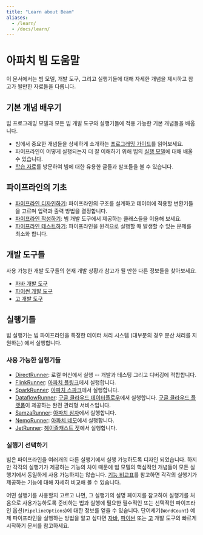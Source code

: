 ```yaml
---
title: "Learn about Beam"
aliases:
  - /learn/
  - /docs/learn/
---
```

<!--
Licensed under the Apache License, Version 2.0 (the "License");
you may not use this file except in compliance with the License.
You may obtain a copy of the License at

http://www.apache.org/licenses/LICENSE-2.0

Unless required by applicable law or agreed to in writing, software
distributed under the License is distributed on an "AS IS" BASIS,
WITHOUT WARRANTIES OR CONDITIONS OF ANY KIND, either express or implied.
See the License for the specific language governing permissions and
limitations under the License.
-->

# 아파치 빔 도움말

이 문서에서는 빔 모델, 개발 도구, 그리고 실행기들에 대해 자세한 개념을 제시하고 참고가 될만한 자료들을 다룹니다.

## 기본 개념 배우기

빔 프로그래밍 모델과 모든 빔 개발 도구와 실행기들에 적용 가능한 기본 개념들을 배웁니다.

* 빔에서 중요한 개념들을 상세하게 소개하는 [프로그래밍 가이드](/ko/documentation/programming-guide/)를 읽어보세요.
* 파이프라인이 어떻게 실행되는지 더 잘 이해하기 위해 빔의 [실행 모델](/ko/documentation/runtime/model)에 대해 배울 수 있습니다.
* [학습 자료](/ko/documentation/resources/learning-resources)를 방문하여 빔에 대한 유용한 글들과 발표들을 볼 수 있습니다.

## 파이프라인의 기초

* [파이프라인 디자인하기](/ko/documentation/pipelines/design-your-pipeline/): 파이프라인의 구조를 설계하고 데이터에 적용할 변환기들을 고르며 입력과 출력 방법을 결정합니다.
* [파이프라인 작성하기](/ko/documentation/pipelines/create-your-pipeline/): 빔 개발 도구에서 제공하는 클래스들을 이용해 보세요.
* [파이프라인 테스트하기](/ko/documentation/pipelines/test-your-pipeline/): 파이프라인을 원격으로 실행할 때 발생할 수 있는 문제를 최소화 합니다.

## 개발 도구들

사용 가능한 개발 도구들의 현재 개발 상황과 참고가 될 만한 다른 정보들을 찾아보세요.

* [자바 개발 도구](/documentation/sdks/java/)
* [파이썬 개발 도구](/documentation/sdks/python/)
* [고 개발 도구](/documentation/sdks/go/)

## 실행기들

빔 실행기는 빔 파이프라인을 특정한 데이터 처리 시스템 (대부분의 경우 분산 처리를 지원하는) 에서 실행합니다.

### 사용 가능한 실행기들

* [DirectRunner](/documentation/runners/direct/): 로컬 머신에서 실행 -- 개발과 테스팅 그리고 디버깅에 적합합니다.
* [FlinkRunner](/documentation/runners/flink/): [아파치 플링크](https://flink.apache.org)에서 실행합니다.
* [SparkRunner](/documentation/runners/spark/): [아파치 스파크](https://spark.apache.org)에서 실행합니다.
* [DataflowRunner](/documentation/runners/dataflow/): [구글 클라우드 데이터플로우](https://cloud.google.com/dataflow)에서 실행합니다. [구글 클라우드 플랫폼](https://cloud.google.com/)이 제공하는 완전 관리형 서비스입니다.
* [SamzaRunner](/documentation/runners/samza/): [아파치 삼자](https://samza.apache.org)에서 실행합니다.
* [NemoRunner](/documentation/runners/nemo/): [아파치 네모](https://nemo.apache.org)에서 실행합니다.
* [JetRunner](/documentation/runners/jet/): [헤이즐캐스트 젯](https://jet.hazelcast.org/)에서 실행합니다.

### 실행기 선택하기

빔은 파이프라인을 여러개의 다른 실행기에서 실행 가능하도록 디자인 되었습니다. 하지만 각각의 실행기가 제공하는 기능의 차이 때문에 빔 모델의 핵심적인 개념들이 모든 실행기에서 동일하게 사용 가능하지는 않습니다. [기능 비교표](/documentation/runners/capability-matrix/)를 참고하면 각각의 실행기가 제공하는 기능에 대해 자세히 비교해 볼 수 있습니다. 

어떤 실행기를 사용할지 고르고 나면, 그 실행기의 설명 페이지를 참고하여 실행기를 처음으로 사용가능하도록 준비하는 법과 실행에 필요한 필수적인 또는 선택적인 파이프라인 옵션(`PipelineOptions`)에 대한 정보를 얻을 수 있습니다. 단어세기(`WordCount`) 예제 파이프라인을 실행하는 방법을 알고 싶다면 [자바](/get-started/quickstart-java), [파이썬](/get-started/quickstart-py) 또는 [고](/get-started/quickstart-go) 개발 도구의 빠르게 시작하기 문서를 참고하세요.
